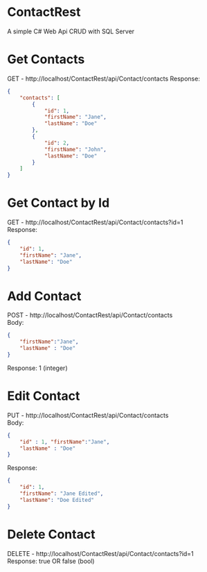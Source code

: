 # ContactRest
A simple C# Web Api CRUD with SQL Server

# Get Contacts
GET - http://localhost/ContactRest/api/Contact/contacts
Response:
```json
{
    "contacts": [
        {
            "id": 1,
            "firstName": "Jane",
            "lastName": "Doe"
        },
        {
            "id": 2,
            "firstName": "John",
            "lastName": "Doe"
        }
    ]
}
```

# Get Contact by Id
GET - http://localhost/ContactRest/api/Contact/contacts?id=1  
Response:
```json
{
    "id": 1,
    "firstName": "Jane",
    "lastName": "Doe"
}
```

# Add Contact
POST - http://localhost/ContactRest/api/Contact/contacts  
Body:  
```json 
{
	"firstName":"Jane", 
	"lastName" : "Doe"
} 
```
Response: 1 (integer)


# Edit Contact
PUT - http://localhost/ContactRest/api/Contact/contacts  
Body:
```json 
{
	"id" : 1, "firstName":"Jane", 
	"lastName" : "Doe"
} 
```
Response:
```json
{
    "id": 1,
    "firstName": "Jane Edited",
    "lastName": "Doe Edited"
}
```

# Delete Contact
DELETE - http://localhost/ContactRest/api/Contact/contacts?id=1  
Response: true OR false (bool)